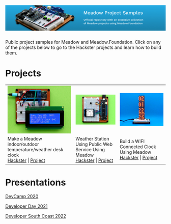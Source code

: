 <img src="Design/banner.jpg" style="margin-bottom:10px" />

Public project samples for Meadow and Meadow.Foundation. Click on any of the projects below to go to the Hackster projects and learn how to build them.

# Projects

<table width="100%">
    <tr>
        <td width="(100/3)%">
            <img src="Design/WifiWeatherClock.jpg"/>
        </td>
        <td width="(100/3)%">
            <img src="Design/WifiWeather.jpg"/>
        </td>
        <td width="(100/3)%">
            <img src="Design/WifiClock.jpg"/>            
        </td>
    </tr>
    <tr>
        <td>
            Make a Meadow indoor/outdoor temperature/weather desk clock<br/>
            <a href="https://www.hackster.io/wilderness-labs/make-a-meadow-indoor-outdoor-temperature-weather-desk-clock-463839">Hackster</a> | <a href="Source/Hackster/WifiWeatherClock/">Project</a>
        </td>
        <td>
            Weather Station Using Public Web Service Using Meadow<br/>
            <a href="https://www.hackster.io/wilderness-labs/weather-station-using-public-web-service-using-meadow-e47765">Hackster</a> | <a href="Source/Hackster/WifiWeather/">Project</a>
        </td>
        <td>
            Build a WIFI Connected Clock Using Meadow<br/>
            <a href="https://www.hackster.io/wilderness-labs/build-a-wifi-connected-clock-using-meadow-e0c6b6">Hackster</a> | <a href="Source/Hackster/WifiClock/">Project</a>
        </td>
    </tr>
</table>



# Presentations

[DevCamp 2020](source/DevCamp%202020/)

[Developer Day 2021](sources/DeveloperDat2021/)

[Developer South Coast 2022](sources/DeveloperSouthCoast/)
